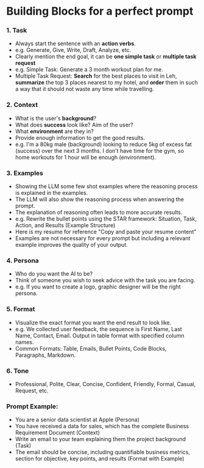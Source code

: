 # Building Blocks for a perfect prompt

### 1. Task
- Always start the sentence with an **action verbs**.
- e.g. Generate, Give, Write, Draft, Analyze, etc.
- Clearly mention the end goal, it can be **one simple task** or **multiple task request**
- e.g. Simple Task: Generate a 3 month workout plan for me.
- Multiple Task Request: **Search** for the best places to visit in Leh, **summarize** the top 3 places nearest to my hotel, and **order** them in such a way that it should not waste any time while travelling.

### 2. Context
- What is the user's **background**?
- What does **success** look like? Aim of the user?
- What **environment** are they in?
- Provide enough information to get the good results.
- e.g. I'm a 80kg male (background) looking to reduce 5kg of excess fat (success) over the next 3 months. I don't have time for the gym, so home workouts for 1 hour will be enough (environment).

### 3. Examples
- Showing the LLM some few shot examples where the reasoning process is explained in the examples.
- The LLM will also show the reasoning process when answering the prompt.
- The explanation of reasoning often leads to more accurate results.
- e.g. Rewrite the bullet points using the STAR framework: Situation, Task, Action, and Results (Example Structure)
- Here is my resume for reference "Copy and paste your resume content"
- Examples are not necessary for every prompt but including a relevant example improves the quality of your output.

### 4. Persona
- Who do you want the AI to be?
- Think of someone you wish to seek advice with the task you are facing.
- e.g. If you want to create a logo, graphic designer will be the right persona.

### 5. Format
- Visualize the exact format you want the end result to look like.
- e.g. We collected user feedback, the sequence is First Name, Last Name, Contact, Email. Output in table format with specified column names.
- Common Formats: Table, Emails, Bullet Points, Code Blocks, Paragraphs, Markdown.

### 6. Tone
- Professional, Polite, Clear, Concise, Confident, Friendly, Formal, Casual, Request, etc.

### Prompt Example:
- You are a senior data scientist at Apple (Persona)
- You have received a data for sales, which has the complete Business Requirement Document (Context)
- Write an email to your team explaining them the project background (Task)
- The email should be concise, including quantifiable business metrics, section for objective, key points, and results (Format with Example)
